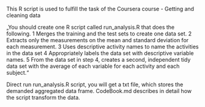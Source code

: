 

This R script is used to fulfill the task of the Coursera course - Getting and cleaning data

„You should create one R script called run_analysis.R that does the following. 
	1	Merges the training and the test sets to create one data set.
	2	Extracts only the measurements on the mean and standard deviation for each measurement. 
	3	Uses descriptive activity names to name the activities in the data set
	4	Appropriately labels the data set with descriptive variable names. 
	5	From the data set in step 4, creates a second, independent tidy data set with the average of each variable for each activity and each subject.“

Direct run run_analysis.R script, you will get a txt file, which stores the demanded aggregated data frame.
CodeBook.md describes in detail how the script transform the data.